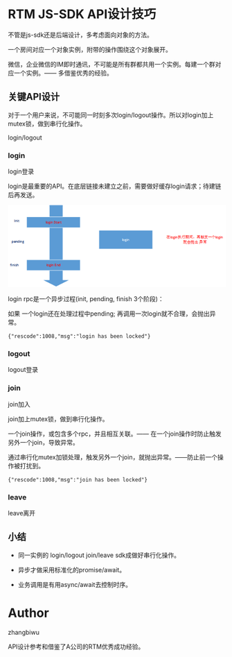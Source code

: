 # RTM JS-SDK API设计技巧

不管是js-sdk还是后端设计，多考虑面向对象的方法。

一个房间对应一个对象实例，附带的操作围绕这个对象展开。

微信，企业微信的IM即时通讯，不可能是所有群都共用一个实例。每建一个群对应一个实例。—— 多借鉴优秀的经验。

## 关键API设计

对于一个用户来说，不可能同一时刻多次login/logout操作。所以对login加上mutex锁，做到串行化操作。

login/logout

### login

login登录

login是最重要的API。在底层链接未建立之前，需要做好缓存login请求；待建链后再发送。

![login登录](/img/login.png)

login rpc是一个异步过程(init, pending, finish 3个阶段)：

如果 一个login还在处理过程中pending;  再调用一次login就不合理，会抛出异常。

```
{"rescode":1008,"msg":"login has been locked"}
```

### logout

logout登录

### join

join加入

join加上mutex锁，做到串行化操作。

一个join操作，或包含多个rpc，并且相互关联。—— 在一个join操作时防止触发另外一个join，导致异常。

通过串行化mutex加锁处理，触发另外一个join，就抛出异常。——防止前一个操作被打扰到。

```
{"rescode":1008,"msg":"join has been locked"}
```

### leave

leave离开

## 小结

*  同一实例的 login/logout join/leave sdk成做好串行化操作。

* 异步才做采用标准化的promise/await。

* 业务调用是有用async/await去控制时序。

# Author

zhangbiwu

API设计参考和借鉴了A公司的RTM优秀成功经验。


